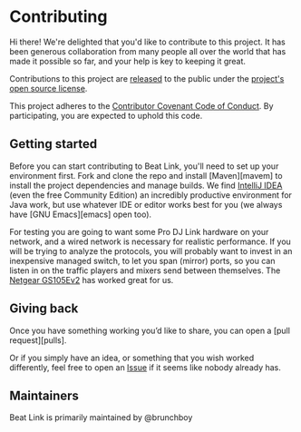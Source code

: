 # Contributing

Hi there! We're delighted that you'd like to contribute to this project.
It has been generous collaboration from many people all over the world
that has made it possible so far, and your help is key to keeping it
great.

Contributions to this project are [released][contributions-released]
to the public under the [project's open source license](LICENSE).

This project adheres to the
[Contributor Covenant Code of Conduct][covenant].
By participating, you are expected to uphold this code.

## Getting started

Before you can start contributing to Beat Link, you'll need to set up
your environment first. Fork and clone the repo and install
[Maven][mavem] to install the project dependencies and manage builds.
We find [IntelliJ IDEA][idea] (even the free Community Edition) an
incredibly productive environment for Java work, but use whatever IDE
or editor works best for you (we always have [GNU Emacs][emacs] open
too).

For testing you are going to want some Pro DJ Link hardware on your
network, and a wired network is necessary for realistic performance.
If you will be trying to analyze the protocols, you will probably want
to invest in an inexpensive managed switch, to let you span (mirror)
ports, so you can listen in on the traffic players and mixers send
between themselves. The [Netgear GS105Ev2][switch] has worked great
for us.

## Giving back

Once you have something working you’d like to share, you can open a
[pull request][pulls].

Or if you simply have an idea, or something that you wish worked
differently, feel free to open an [Issue][issues] if it seems like
nobody already has.

## Maintainers

Beat Link is primarily maintained by @brunchboy

[contributions-released]: https://help.github.com/articles/github-terms-of-service/#6-contributions-under-repository-license
[covenant]: http://contributor-covenant.org/
[maven]: https://maven.apache.org
[idea]: https://www.jetbrains.com/idea/
[switch]: https://smile.amazon.com/gp/product/B00HGLVZLY/
[pr]: https://github.com/Deep-Symmetry/beat-link/pulls
[issues]: https://github.com/Deep-Symmetry/beat-link/issues